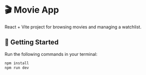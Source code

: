 # 🎬 Movie App

React + Vite project for browsing movies and managing a watchlist.

## 🚀 Getting Started

Run the following commands in your terminal:

```bash
npm install
npm run dev
